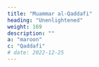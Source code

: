 ```yaml
---
title: "Muammar al-Qaddafi"
heading: "Unenlightened"
weight: 169
description: ""
a: "maroon"
c: "Qaddafi"
# date: 2022-12-25
---
```

